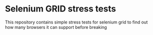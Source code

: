 # Selenium GRID stress tests

This repository contains simple stress tests for selenium grid to find out how many browsers it can support before breaking


